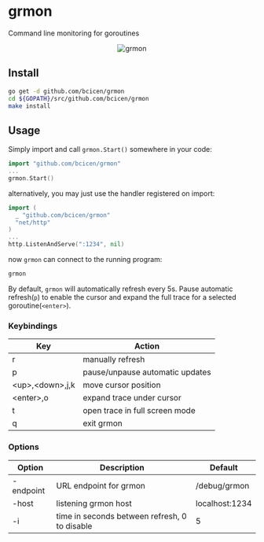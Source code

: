# grmon

Command line monitoring for goroutines

<p align="center"><img src="https://bradley.codes/static/img/grmon.gif" alt="grmon"/></p>

## Install

```bash
go get -d github.com/bcicen/grmon
cd ${GOPATH}/src/github.com/bcicen/grmon
make install
```

## Usage

Simply import and call `grmon.Start()` somewhere in your code:

```go
import "github.com/bcicen/grmon"
...
grmon.Start()
```

alternatively, you may just use the handler registered on import:

```go
import (
  _ "github.com/bcicen/grmon"
  "net/http"
)
...
http.ListenAndServe(":1234", nil)
```

now `grmon` can connect to the running program:
```bash
grmon
```

By default, `grmon` will automatically refresh every 5s. Pause automatic refresh(`p`) to enable the cursor and expand the full trace for a selected goroutine(`<enter>`).

### Keybindings

Key | Action
--- | ---
r | manually refresh
p | pause/unpause automatic updates
\<up\>,\<down\>,j,k | move cursor position
\<enter\>,o | expand trace under cursor
t | open trace in full screen mode
q | exit grmon

### Options

Option | Description | Default
--- | --- | ---
-endpoint	| URL endpoint for grmon | /debug/grmon
-host | listening grmon host | localhost:1234
-i | time in seconds between refresh, 0 to disable | 5
